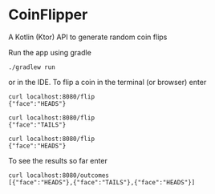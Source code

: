 # CoinFlipper
A Kotlin (Ktor) API to generate random coin flips

Run the app using gradle 
```
./gradlew run
```

or in the IDE. To flip a coin in the terminal (or browser) enter 

```
curl localhost:8080/flip
{"face":"HEADS"}

curl localhost:8080/flip
{"face":"TAILS"}

curl localhost:8080/flip
{"face":"HEADS"}
```
To see the results so far enter
```
curl localhost:8080/outcomes
[{"face":"HEADS"},{"face":"TAILS"},{"face":"HEADS"}]
```
